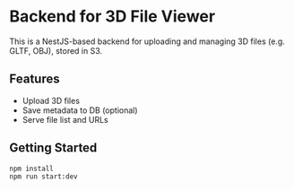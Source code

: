 # Backend for 3D File Viewer

This is a NestJS-based backend for uploading and managing 3D files (e.g. GLTF, OBJ), stored in S3.

## Features

- Upload 3D files
- Save metadata to DB (optional)
- Serve file list and URLs

## Getting Started

```bash
npm install
npm run start:dev
```
